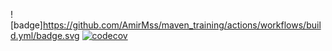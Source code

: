 ![badge]https://github.com/AmirMss/maven_training/actions/workflows/build.yml/badge.svg
[![codecov](https://codecov.io/gh/AmirMss/maven_training/branch/main/graph/badge.svg?token=3PJ1D1RT3N)](https://codecov.io/gh/AmirMss/maven_training)
